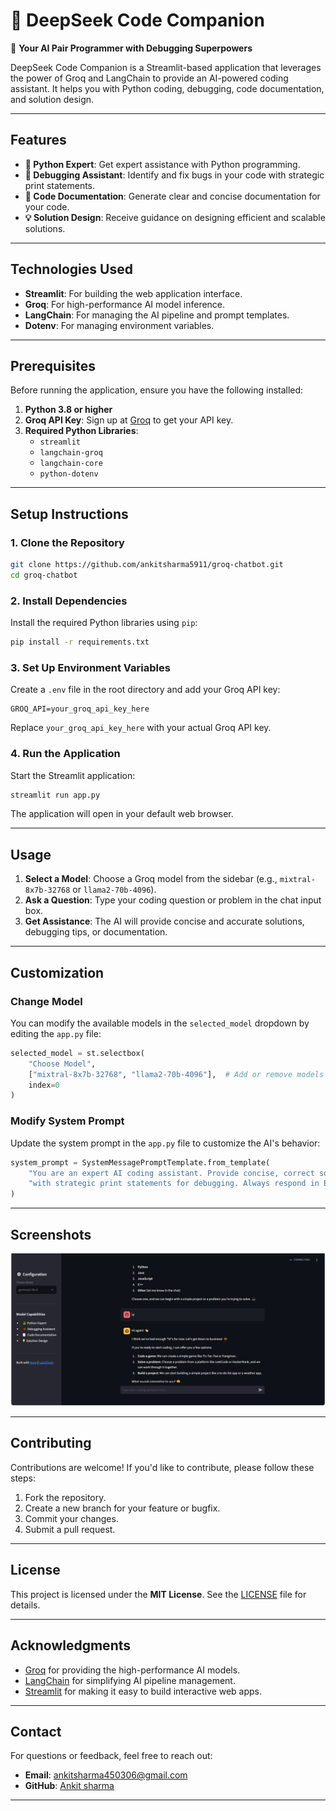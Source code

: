 # 🧠 DeepSeek Code Companion

🚀 **Your AI Pair Programmer with Debugging Superpowers**

DeepSeek Code Companion is a Streamlit-based application that leverages the power of Groq and LangChain to provide an AI-powered coding assistant. It helps you with Python coding, debugging, code documentation, and solution design.

---

## Features

- **🐍 Python Expert**: Get expert assistance with Python programming.
- **🐞 Debugging Assistant**: Identify and fix bugs in your code with strategic print statements.
- **📝 Code Documentation**: Generate clear and concise documentation for your code.
- **💡 Solution Design**: Receive guidance on designing efficient and scalable solutions.

---

## Technologies Used

- **Streamlit**: For building the web application interface.
- **Groq**: For high-performance AI model inference.
- **LangChain**: For managing the AI pipeline and prompt templates.
- **Dotenv**: For managing environment variables.

---

## Prerequisites

Before running the application, ensure you have the following installed:

1. **Python 3.8 or higher**
2. **Groq API Key**: Sign up at [Groq](https://console.groq.com/keys) to get your API key.
3. **Required Python Libraries**:
   - `streamlit`
   - `langchain-groq`
   - `langchain-core`
   - `python-dotenv`

---

## Setup Instructions

### 1. Clone the Repository

```bash
git clone https://github.com/ankitsharma5911/groq-chatbot.git
cd groq-chatbot
```

### 2. Install Dependencies

Install the required Python libraries using `pip`:

```bash
pip install -r requirements.txt
```

### 3. Set Up Environment Variables

Create a `.env` file in the root directory and add your Groq API key:

```plaintext
GROQ_API=your_groq_api_key_here
```

Replace `your_groq_api_key_here` with your actual Groq API key.

### 4. Run the Application

Start the Streamlit application:

```bash
streamlit run app.py
```

The application will open in your default web browser.

---

## Usage

1. **Select a Model**: Choose a Groq model from the sidebar (e.g., `mixtral-8x7b-32768` or `llama2-70b-4096`).
2. **Ask a Question**: Type your coding question or problem in the chat input box.
3. **Get Assistance**: The AI will provide concise and accurate solutions, debugging tips, or documentation.

---

## Customization

### Change Model

You can modify the available models in the `selected_model` dropdown by editing the `app.py` file:

```python
selected_model = st.selectbox(
    "Choose Model",
    ["mixtral-8x7b-32768", "llama2-70b-4096"],  # Add or remove models here
    index=0
)
```

### Modify System Prompt

Update the system prompt in the `app.py` file to customize the AI's behavior:

```python
system_prompt = SystemMessagePromptTemplate.from_template(
    "You are an expert AI coding assistant. Provide concise, correct solutions "
    "with strategic print statements for debugging. Always respond in English."
)
```

---

## Screenshots

![DeepSeek Code Companion](screenshort/screenshort.png)  

---

## Contributing

Contributions are welcome! If you'd like to contribute, please follow these steps:

1. Fork the repository.
2. Create a new branch for your feature or bugfix.
3. Commit your changes.
4. Submit a pull request.

---

## License

This project is licensed under the **MIT License**. See the [LICENSE](LICENSE) file for details.

---

## Acknowledgments

- [Groq](https://groq.com/) for providing the high-performance AI models.
- [LangChain](https://python.langchain.com/) for simplifying AI pipeline management.
- [Streamlit](https://streamlit.io/) for making it easy to build interactive web apps.

---

## Contact

For questions or feedback, feel free to reach out:

- **Email**: ankitsharma450306@gmail.com
- **GitHub**: [Ankit sharma](https://github.com/ankitsharma5911)

---


